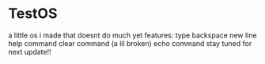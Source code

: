 # TestOS
a little os i made that doesnt do much yet
features:
type
backspace
new line
help command
clear command (a lil broken)
echo command
stay tuned for next update!!

